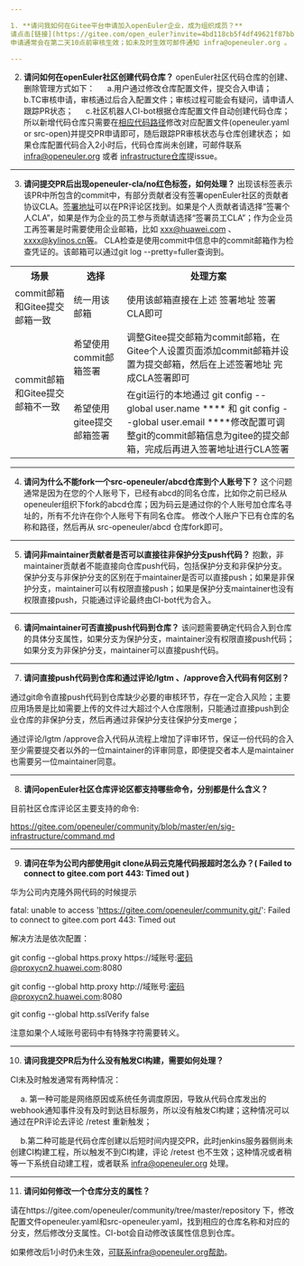 ```yaml
---

1. **请问我如何在Gitee平台申请加入openEuler企业，成为组织成员？**
请点击[链接](https://gitee.com/open_euler?invite=4bd118cb5f4df49621f87bba95374acc46682930e47c61328e7cde0b62298f898e2a5d1b1b8079876b17c049295f276a1049f26840b012af)填写相关内容后申请加入即可；
申请通常会在第二天10点前审核生效；如未及时生效可邮件通知 infra@openeuler.org 。

---
```


2. **请问如何在openEuler社区创建代码仓库？**
openEuler社区代码仓库的创建、删除管理方式如下：
&emsp; a.用户通过修改仓库配置文件，提交合入申请；
&emsp; b.TC审核申请，审核通过后合入配置文件；审核过程可能会有疑问，请申请人跟踪PR状态；
&emsp; c.社区机器人CI-bot根据仓库配置文件自动创建代码仓库；
所以新增代码仓库只需要在[相应代码路径](https://gitee.com/openeuler/community/tree/master/repository)修改对应配置文件(openeuler.yaml or src-open)并提交PR申请即可，随后跟踪PR审核状态与仓库创建状态；
如果仓库配置代码合入2小时后，代码仓库尚未创建，可邮件联系 infra@openeuler.org 或者 [infrastructure仓库](https://gitee.com/openeuler/infrastructure)提issue。

---

3. **请问提交PR后出现openeuler-cla/no红色标签，如何处理？**
出现该标签表示该PR中所包含的commit中，有部分贡献者没有签署openEuler社区的贡献者协议CLA。<a href="https://clasign.osinfra.cn/sign/Z2l0ZWUlMkZvcGVuZXVsZXI=">签署地址</a>可以在PR评论区找到。如果是个人贡献者请选择“签署个人CLA”，如果是作为企业的员工参与贡献请选择“签署员工CLA”；作为企业员工再签署是时需要使用企业邮箱，比如 <a href="mailto:xxx@huawei.com">xxx@huawei.com</a> 、xxxx@kylinos.cn等。
CLA检查是使用commit中信息中的commit邮箱作为检查凭证的。该邮箱可以通过git log --pretty=fuller查询到。
<table>
<tbody><tr>
<th>场景</th>
<th>选择</th>
<th>处理方案</th>
</tr>
<tr>
<td>commit邮箱和Gitee提交邮箱一致</td>
<td>统一用该邮箱</td>
<td>使用该邮箱直接在上述 签署地址 签署CLA即可</td>
</tr>
<tr>
<td rowspan="2">commit邮箱和Gitee提交邮箱不一致</td>
<td>希望使用commit邮箱签署</td>
<td>调整Gitee提交邮箱为commit邮箱，在Gitee个人设置页面添加commit邮箱并设置为提交邮箱，然后在上述签署地址 完成CLA签署即可</td>
</tr>
<tr>
<td>希望使用gitee提交邮箱签署</td>
<td>在git运行的本地通过 git config --global user.name **** 和 git config --global user.email ****修改配置可调整git的commit邮箱信息为gitee的提交邮箱，完成后再进入签署地址进行CLA签署</td>
</tr>
</tbody>
</table>
  
---
4. **请问为什么不能fork一个src-openeuler/abcd仓库到个人账号下？**
这个问题通常是因为在您的个人账号下，已经有abcd的同名仓库，比如你之前已经从openeuler组织下fork的abcd仓库；因为码云是通过你的个人账号加仓库名寻址的，所有不允许在你个人账号下有同名仓库。
修改个人账户下已有仓库的名称和路径，然后再从 src-openeuler/abcd 仓库fork即可。

---
5. **请问非maintainer贡献者是否可以直接往非保护分支push代码？**
抱歉，非maintainer贡献者不能直接向仓库push代码，包括保护分支和非保护分支。
保护分支与非保护分支的区别在于maintainer是否可以直接push；如果是非保护分支，maintainer可以有权限直接push；如果是保护分支maintainer也没有权限直接push，只能通过评论最终由CI-bot代为合入。

---

6. **请问maintainer可否直接push代码到仓库？**
该问题需要确定代码合入到仓库的具体分支属性，如果分支为保护分支，maintainer没有权限直接push代码；如果分支为非保护分支，maintainer可以直接push代码。

---

7. **请问直接push代码到仓库和通过评论/lgtm 、/approve合入代码有何区别？**

通过git命令直接push代码到仓库缺少必要的审核环节，存在一定合入风险；主要应用场景是比如需要上传的文件过大超过个人仓库限制，只能通过直接push到企业仓库的非保护分支，然后再通过非保护分支往保护分支merge；

通过评论/lgtm /approve合入代码从流程上增加了评审环节，保证一份代码的合入至少需要提交者以外的一位maintainer的评审同意，即便提交者本人是maintainer也需要另一位maintainer同意。

---

8. **请问openEuler社区仓库评论区都支持哪些命令，分别都是什么含义？**

目前社区仓库评论区主要支持的命令:

https://gitee.com/openeuler/community/blob/master/en/sig-infrastructure/command.md

---

9. **请问在华为公司内部使用git clone从码云克隆代码报超时怎么办？( Failed to connect to gitee.com port 443: Timed out )**

华为公司内克隆外网代码的时候提示

fatal: unable to access 'https://gitee.com/openeuler/community.git/': Failed to connect to gitee.com port 443: Timed out

解决方法是依次配置：

git config --global https.proxy https://域账号:密码@proxycn2.huawei.com:8080

git config --global http.proxy http://域账号:密码@proxycn2.huawei.com:8080

git config --global http.sslVerify false

注意如果个人域账号密码中有特殊字符需要转义。

---

10. **请问我提交PR后为什么没有触发CI构建，需要如何处理？**

CI未及时触发通常有两种情况：

&emsp; a. 第一种可能是网络原因或系统任务调度原因，导致从代码仓库发出的webhook通知事件没有及时到达目标服务，所以没有触发CI构建；这种情况可以通过在PR评论去评论 /retest 重新触发；

&emsp; b.第二种可能是代码仓库创建以后短时间内提交PR，此时jenkins服务器侧尚未创建CI构建工程，所以触发不到CI构建，评论 /retest 也不生效；这种情况或者稍等一下系统自动建工程，或者联系 infra@openeuler.org 处理。

---

11. **请问如何修改一个仓库分支的属性？**

请在https://gitee.com/openeuler/community/tree/master/repository 下，修改配置文件openeuler.yaml和src-openeuler.yaml，找到相应的仓库名称和对应的分支，然后修改分支属性。CI-bot会自动修改该属性信息到仓库。<br>

如果修改后1小时仍未生效，可联系infra@openeuler.org帮助。
<!--stackedit_data:
eyJoaXN0b3J5IjpbLTY1NjAwMzEwNywtNTM2MjcxMTU5XX0=
-->